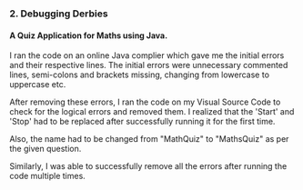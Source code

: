 ### **2. Debugging Derbies**
#### **A Quiz Application for Maths using Java.**

I ran the code on an online Java complier which gave me the initial errors and their respective lines.
The initial errors were unnecessary commented lines, semi-colons and brackets missing, changing from lowercase to uppercase etc. 

After removing these errors, I ran the code on my Visual Source Code to check for the logical errors and removed them. 
I realized that the 'Start' and 'Stop' had to be replaced after successfully running it for the first time.

Also, the name had to be changed from "MathQuiz" to "MathsQuiz" as per the given question. 

Similarly, I was able to successfully remove all the errors after running the code multiple times.  
